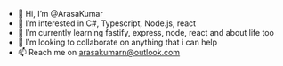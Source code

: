 - 👋 Hi, I’m @ArasaKumar
- 👀 I’m interested in C#, Typescript, Node.js, react
- 🌱 I’m currently learning fastify, express, node, react and about life too
- 💞️ I’m looking to collaborate on anything that i can help
- 📫 Reach me on arasakumarn@outlook.com

<!---
ArasaKumar/ArasaKumar is a ✨ special ✨ repository because its `README.md` (this file) appears on your GitHub profile.
You can click the Preview link to take a look at your changes.
--->
